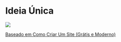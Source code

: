 # Ideia Única

<a href='https://youtube.com/playlist?list=PLMdYygf53DP7FJzPslLnmqp0QylyFfA8a'>
<img src='https://i.ytimg.com/vi/EW7m2WIvFgQ/hqdefault.jpg?sqp=-oaymwEXCNACELwBSFryq4qpAwkIARUAAIhCGAE=&rs=AOn4CLCwJROqLTeXUmlEMXUQd1a2qHmLQw'/>

Baseado em Como Criar Um Site (Grátis e Moderno)
</a>
